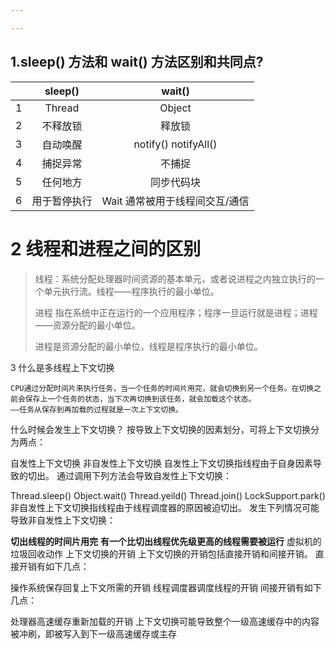 ```yaml
---

---
```


##  1.sleep() 方法和 wait() 方法区别和共同点?

|      |   sleep()    |             wait()             |
| :--: | :----------: | :----------------------------: |
|  1   |    Thread    |             Object             |
|  2   |   不释放锁   |             释放锁             |
|  3   |   自动唤醒   |      notify() notifyAll()      |
|  4   |   捕捉异常   |             不捕捉             |
|  5   |   任何地方   |           同步代码块           |
|  6   | 用于暂停执行 | Wait 通常被用于线程间交互/通信 |

# 2 线程和进程之间的区别

> 线程：系统分配处理器时间资源的基本单元，或者说进程之内独立执行的一个单元执行流。线程——程序执行的最小单位。
>
> 进程 指在系统中正在运行的一个应用程序；程序一旦运行就是进程；进程——资源分配的最小单位。
>
> 进程是资源分配的最小单位，线程是程序执行的最小单位。



3  什么是多线程上下文切换

```
CPU通过分配时间片来执行任务，当一个任务的时间片用完，就会切换到另一个任务。在切换之前会保存上一个任务的状态，当下次再切换到该任务，就会加载这个状态。
——任务从保存到再加载的过程就是一次上下文切换。
```

什么时候会发生上下文切换？
按导致上下文切换的因素划分，可将上下文切换分为两点：

自发性上下文切换
非自发性上下文切换
自发性上下文切换指线程由于自身因素导致的切出。
通过调用下列方法会导致自发性上下文切换：

Thread.sleep()
Object.wait()
Thread.yeild()
Thread.join()
LockSupport.park()
非自发性上下文切换指线程由于线程调度器的原因被迫切出。
发生下列情况可能导致非自发性上下文切换：

**切出线程的时间片用完**
**有一个比切出线程优先级更高的线程需要被运行**
虚拟机的垃圾回收动作
上下文切换的开销
上下文切换的开销包括直接开销和间接开销。
直接开销有如下几点：

操作系统保存回复上下文所需的开销
线程调度器调度线程的开销
间接开销有如下几点：

处理器高速缓存重新加载的开销
上下文切换可能导致整个一级高速缓存中的内容被冲刷，即被写入到下一级高速缓存或主存
